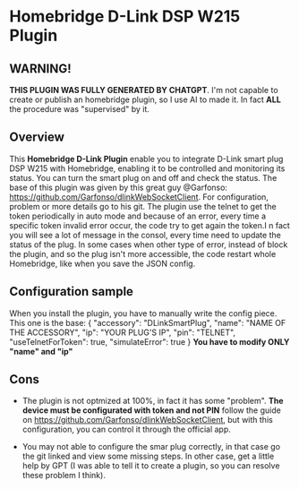 # Homebridge D-Link DSP W215 Plugin

## WARNING!

**THIS PLUGIN WAS FULLY GENERATED BY CHATGPT**. I'm not capable to create or publish an homebridge plugin, so I use AI to made it. In fact **ALL** the procedure was "supervised" by it.

## Overview

This **Homebridge D-Link Plugin** enable you to integrate D-Link smart plug DSP W215 with Homebridge, enabling it to be controlled and monitoring its status. You can turn the smart plug on and off and check the status.
The base of this plugin was given by this great guy @Garfonso: https://github.com/Garfonso/dlinkWebSocketClient. For configuration, problem or more details go to his git.
The plugin use the telnet to get the token periodically in auto mode and because of an error, every time a specific token invalid error occur, the code try to get again the token.I n fact you will see a lot of message in the consol, every time need to update the status of the plug. In some cases when other type of error, instead of block the plugin, and so the plug isn't more accessible, the code restart whole Homebridge, like when you save the JSON config.

## Configuration sample
When you install the plugin, you have to manually write the config piece.
This one is the base:
{
	"accessory":  "DLinkSmartPlug",
	"name":  "NAME OF THE ACCESSORY",
	"ip":  "YOUR PLUG'S IP",
	"pin":  "TELNET",
	"useTelnetForToken":  true,
	"simulateError":  true
}
**You have to modify ONLY "name" and "ip"**

## Cons

- The plugin is not optmized at 100%, in fact it has some "problem". **The device must be configurated with token and not PIN** follow the guide on https://github.com/Garfonso/dlinkWebSocketClient, but with this configuration, you can control it through the official app.

- You may not able to configure the smar plug correctly, in that case go the git linked and view some missing steps. In other case, get a little help by GPT (I was able to tell it to create a plugin, so you can resolve these problem I think).
